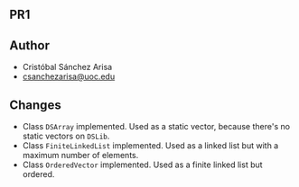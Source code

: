 ## PR1

## Author
- Cristóbal Sánchez Arisa
- csanchezarisa@uoc.edu

## Changes
- Class `DSArray` implemented. Used as a static vector, because there's no static vectors on `DSLib`.
- Class `FiniteLinkedList` implemented. Used as a linked list but with a maximum number of elements.
- Class `OrderedVector` implemented. Used as a finite linked list but ordered.